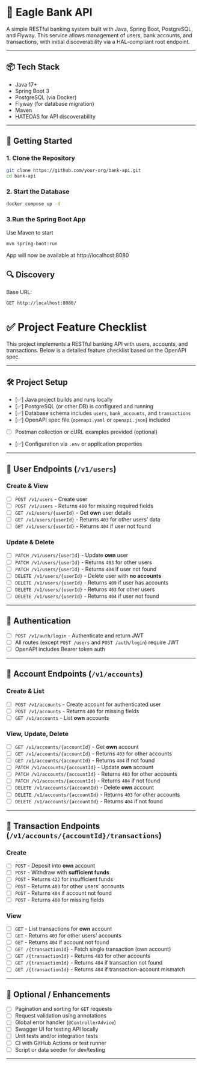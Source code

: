# 🏦 Eagle Bank API

A simple RESTful banking system built with Java, Spring Boot, PostgreSQL, and Flyway. This service allows management of users, bank accounts, and transactions, with initial discoverability via a HAL-compliant root endpoint.

---

## 📦 Tech Stack

- Java 17+
- Spring Boot 3
- PostgreSQL (via Docker)
- Flyway (for database migration)
- Maven
- HATEOAS for API discoverability

---

## 🚀 Getting Started

### 1. Clone the Repository

```bash
git clone https://github.com/your-org/bank-api.git
cd bank-api
```

### 2. Start the Database

```bash
docker compose up -d
```

### 3.Run the Spring Boot App

Use Maven to start
```bash
mvn spring-boot:run
```
App will now be available at http://localhost:8080

## 🔍 Discovery

Base URL:
```
GET http://localhost:8080/
```

# ✅ Project Feature Checklist

This project implements a RESTful banking API with users, accounts, and transactions. Below is a detailed feature checklist based on the OpenAPI spec.

---

## 🛠️ Project Setup

- [✅] Java project builds and runs locally
- [✅] PostgreSQL (or other DB) is configured and running
- [✅] Database schema includes `users`, `bank_accounts`, and `transactions`
- [✅] OpenAPI spec file (`openapi.yaml` or `openapi.json`) included
- [ ] Postman collection or cURL examples provided (optional)
- [✅] Configuration via `.env` or application properties

---

## 👤 User Endpoints (`/v1/users`)

### Create & View

- [ ] `POST /v1/users` - Create user
- [ ] `POST /v1/users` - Returns `400` for missing required fields
- [ ] `GET /v1/users/{userId}` - Get **own** user details
- [ ] `GET /v1/users/{userId}` - Returns `403` for other users’ data
- [ ] `GET /v1/users/{userId}` - Returns `404` if user not found

### Update & Delete

- [ ] `PATCH /v1/users/{userId}` - Update **own** user
- [ ] `PATCH /v1/users/{userId}` - Returns `403` for other users
- [ ] `PATCH /v1/users/{userId}` - Returns `404` if user not found
- [ ] `DELETE /v1/users/{userId}` - Delete user with **no accounts**
- [ ] `DELETE /v1/users/{userId}` - Returns `409` if user has accounts
- [ ] `DELETE /v1/users/{userId}` - Returns `403` for other users
- [ ] `DELETE /v1/users/{userId}` - Returns `404` if user not found

---

## 🔐 Authentication

- [ ] `POST /v1/auth/login` - Authenticate and return JWT
- [ ] All routes (except `POST /users` and `POST /auth/login`) require JWT
- [ ] OpenAPI includes Bearer token auth

---

## 🏦 Account Endpoints (`/v1/accounts`)

### Create & List

- [ ] `POST /v1/accounts` - Create account for authenticated user
- [ ] `POST /v1/accounts` - Returns `400` for missing fields
- [ ] `GET /v1/accounts` - List **own** accounts

### View, Update, Delete

- [ ] `GET /v1/accounts/{accountId}` - Get **own** account
- [ ] `GET /v1/accounts/{accountId}` - Returns `403` for other accounts
- [ ] `GET /v1/accounts/{accountId}` - Returns `404` if not found
- [ ] `PATCH /v1/accounts/{accountId}` - Update **own** account
- [ ] `PATCH /v1/accounts/{accountId}` - Returns `403` for other accounts
- [ ] `PATCH /v1/accounts/{accountId}` - Returns `404` if not found
- [ ] `DELETE /v1/accounts/{accountId}` - Delete **own** account
- [ ] `DELETE /v1/accounts/{accountId}` - Returns `403` for other accounts
- [ ] `DELETE /v1/accounts/{accountId}` - Returns `404` if not found

---

## 💸 Transaction Endpoints (`/v1/accounts/{accountId}/transactions`)

### Create

- [ ] `POST` - Deposit into **own** account
- [ ] `POST` - Withdraw with **sufficient funds**
- [ ] `POST` - Returns `422` for insufficient funds
- [ ] `POST` - Returns `403` for other users' accounts
- [ ] `POST` - Returns `404` if account not found
- [ ] `POST` - Returns `400` for missing fields

### View

- [ ] `GET` - List transactions for **own** account
- [ ] `GET` - Returns `403` for other users' accounts
- [ ] `GET` - Returns `404` if account not found
- [ ] `GET /{transactionId}` - Fetch single transaction (own account)
- [ ] `GET /{transactionId}` - Returns `403` for other accounts
- [ ] `GET /{transactionId}` - Returns `404` if transaction not found
- [ ] `GET /{transactionId}` - Returns `404` if transaction-account mismatch

---

## 🚀 Optional / Enhancements

- [ ] Pagination and sorting for `GET` requests
- [ ] Request validation using annotations
- [ ] Global error handler (`@ControllerAdvice`)
- [ ] Swagger UI for testing API locally
- [ ] Unit tests and/or integration tests
- [ ] CI with GitHub Actions or test runner
- [ ] Script or data seeder for dev/testing

---





